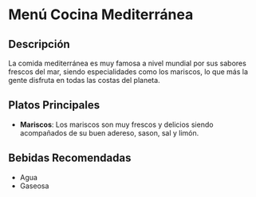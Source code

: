 # Menú Cocina Mediterránea

## Descripción
La comida mediterránea es muy famosa a nivel mundial por sus sabores frescos del mar, siendo especialidades como los mariscos, lo que más la gente disfruta en todas las costas del planeta.

## Platos Principales
- **Mariscos**: Los mariscos son muy frescos y delicios siendo acompañados de su buen adereso, sason, sal y limón.

## Bebidas Recomendadas
- Agua
- Gaseosa

